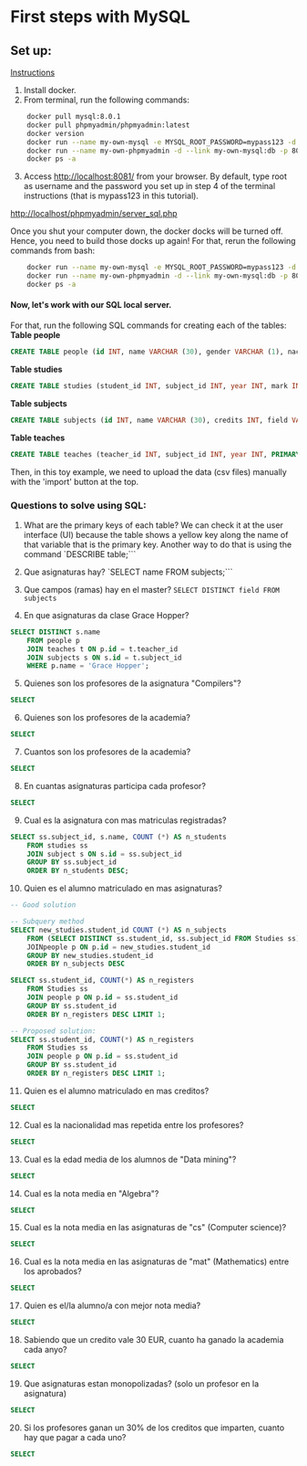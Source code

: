# First steps with MySQL

## Set up:
[Instructions](https://medium.com/@migueldoctor/run-mysql-phpmyadmin-locally-in-3-steps-using-docker-74eb735fa1fc)

1. Install docker.
2. From terminal, run the following commands:
```bash
	docker pull mysql:8.0.1
	docker pull phpmyadmin/phpmyadmin:latest
	docker version
	docker run --name my-own-mysql -e MYSQL_ROOT_PASSWORD=mypass123 -d mysql:8.0.1
	docker run --name my-own-phpmyadmin -d --link my-own-mysql:db -p 8081:80 phpmyadmin/phpmyadmin
	docker ps -a
```
3. Access [http://localhost:8081/](http://localhost:8081/) from your browser.
	By default, type root as username and the password you set up in step 4 of the terminal instructions (that is mypass123 in this tutorial).

[http://localhost/phpmyadmin/server_sql.php](http://localhost/phpmyadmin/server_sql.php)

Once you shut your computer down, the docker docks will be turned off. Hence, you need to build those docks up again! For that, rerun the following commands from bash:

```bash
	docker run --name my-own-mysql -e MYSQL_ROOT_PASSWORD=mypass123 -d mysql:8.0.1
	docker run --name my-own-phpmyadmin -d --link my-own-mysql:db -p 8081:80 phpmyadmin/phpmyadmin
	docker ps -a
```

#### Now, let's work with our SQL local server.

For that, run the following SQL commands for creating each of the tables:
**Table people**
```sql
CREATE TABLE people (id INT, name VARCHAR (30), gender VARCHAR (1), nacionality VARCHAR (30), age INT, PRIMARY KEY (id));
```
**Table studies**
```sql
CREATE TABLE studies (student_id INT, subject_id INT, year INT, mark INT, PRIMARY KEY (student_id, subject_id));
```
**Table subjects**
```sql
CREATE TABLE subjects (id INT, name VARCHAR (30), credits INT, field VARCHAR (10), PRIMARY KEY (id) );
```
**Table teaches**
```sql
CREATE TABLE teaches (teacher_id INT, subject_id INT, year INT, PRIMARY KEY (teacher_id, subject_id));
```

Then, in this toy example, we need to upload the data (csv files) manually with the 'import' button at the top.

### Questions to solve using SQL:

1. What are the primary keys of each table?
We can check it at the user interface (UI) because the table shows a yellow key along the name of that variable that is the primary key.
Another way to do that is using the command
`DESCRIBE table;```

2. Que asignaturas hay?
`SELECT name FROM subjects;```

3. Que campos (ramas) hay en el master?
`SELECT DISTINCT field FROM subjects`

4. En que asignaturas da clase Grace Hopper?
```sql
SELECT DISTINCT s.name 
	FROM people p
	JOIN teaches t ON p.id = t.teacher_id
	JOIN subjects s ON s.id = t.subject_id
	WHERE p.name = 'Grace Hopper';	
```
5. Quienes son los profesores de la asignatura "Compilers"?
```sql
SELECT 
```
6. Quienes son los profesores de la academia?
```sql
SELECT 
```

7. Cuantos son los profesores de la academia?
```sql
SELECT 
```

8. En cuantas asignaturas participa cada profesor?
```sql
SELECT 
```
9. Cual es la asignatura con mas matriculas registradas?
```sql
SELECT ss.subject_id, s.name, COUNT (*) AS n_students
	FROM studies ss
	JOIN subject s ON s.id = ss.subject_id
	GROUP BY ss.subject_id
	ORDER BY n_students DESC;
```
10. Quien es el alumno matriculado en mas asignaturas?
```sql
-- Good solution

-- Subquery method
SELECT new_studies.student_id COUNT (*) AS n_subjects
	FROM (SELECT DISTINCT ss.student_id, ss.subject_id FROM Studies ss) AS new_studies
	JOINpeople p ON p.id = new_studies.student_id
	GROUP BY new_studies.student_id
	ORDER BY n_subjects DESC

SELECT ss.student_id, COUNT(*) AS n_registers
	FROM Studies ss
	JOIN people p ON p.id = ss.student_id
	GROUP BY ss.student_id
	ORDER BY n_registers DESC LIMIT 1;

-- Proposed solution:
SELECT ss.student_id, COUNT(*) AS n_registers
	FROM Studies ss
	JOIN people p ON p.id = ss.student_id
	GROUP BY ss.student_id
	ORDER BY n_registers DESC LIMIT 1;
```
11. Quien es el alumno matriculado en mas creditos?
```sql
SELECT 
```

12. Cual es la nacionalidad mas repetida entre los profesores?
```sql
SELECT 
``` 

13. Cual es la edad media de los alumnos de "Data mining"?
```sql
SELECT 
```

14. Cual es la nota media en "Algebra"?
```sql
SELECT 
```

15. Cual es la nota media en las asignaturas de "cs" (Computer science)?
```sql
SELECT 
```

16. Cual es la nota media en las asignaturas de "mat" (Mathematics) entre los aprobados?
```sql
SELECT
```

17. Quien es el/la alumno/a con mejor nota media?
```sql
SELECT 
```

18. Sabiendo que un credito vale 30 EUR, cuanto ha ganado la academia cada anyo?
```sql
SELECT 
```

19. Que asignaturas estan monopolizadas? (solo un profesor en la asignatura)
```sql
SELECT 
```

20. Si los profesores ganan un 30% de los creditos que imparten, cuanto hay que pagar a cada uno?
```sql
SELECT 
```
